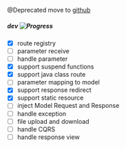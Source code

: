 
@Deprecated  move to [github](https://github.com/theoxaos/spring-boot-ktor/blob/master/pom.xml)  



##### dev ![Progress](http://progressed.io/bar/40)

* [x] route registry  
* [ ] parameter receive   
* [ ] handle parameter  
* [x] support suspend functions  
* [x] support java class route   
* [ ] parameter mapping to model  
* [x] support response redirect  
* [x] support static resource  
* [ ] inject Model Request and Response
* [ ] handle exception  
* [ ] file upload and download  
* [ ] handle CQRS  
* [ ] handle response view  

